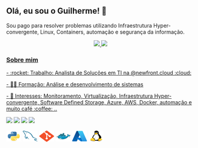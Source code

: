 ## Olá, eu sou o Guilherme! 👋

Sou pago para resolver problemas utilizando Infraestrutura Hyper-convergente, Linux, Containers, automação e segurança da informação.

<div align="center">
  <a href="https://github.com/gsoncini">
  <img height="180em" src="https://github-readme-stats.vercel.app/api?username=gsoncini&show_icons=true&theme=dark&include_all_commits=true&count_private=true"/>
  <img height="180em" src="https://github-readme-stats.vercel.app/api/top-langs/?username=gsoncini&layout=compact&langs_count=7&theme=dark"/>
</div>

  ### Sobre mim
<p>      - :rocket: Trabalho: Analista de Soluções em TI na @newfront.cloud  :cloud: </p>
<p>      - 👨‍🎓 Formação: Análise e desenvolvimento de sistemas </p>
<p>      - 🎯 Interesses: Monitoramento, Virtualização, Infraestrutura Hyper-convergente, Software Defined Storage, Azure, AWS, Docker, automação e muito café :coffee: ..</p>
  
<div> 
  <a href="https://www.youtube.com/" target="_blank"><img src="https://img.shields.io/badge/YouTube-FF0000?style=for-the-badge&logo=youtube&logoColor=white" target="_blank"></a>
  <a href="https://instagram.com/guisoncini" target="_blank"><img src="https://img.shields.io/badge/-Instagram-%23E4405F?style=for-the-badge&logo=instagram&logoColor=white" target="_blank"></a>
  <a href = "mailto:soncini.gui@gmail.com"><img src="https://img.shields.io/badge/-Gmail-%23333?style=for-the-badge&logo=gmail&logoColor=white" target="_blank"></a>
  <a href="https://www.linkedin.com/in/guilhermesoncini/" target="_blank"><img src="https://img.shields.io/badge/-LinkedIn-%230077B5?style=for-the-badge&logo=linkedin&logoColor=white" target="_blank"></a> 
 
</div>

 <div style="display: inline_block"><br>
  
 <img align="center" alt="GS-Python" height="30" width="40" src="https://raw.githubusercontent.com/devicons/devicon/master/icons/python/python-original.svg">
 <img align="center" alt="GS-Mysql" height="30" width="40" src="https://raw.githubusercontent.com/devicons/devicon/master/icons/mysql/mysql-original.svg">
 <img align="center" alt="GS-Git" height="30" width="40" src="https://raw.githubusercontent.com/devicons/devicon/master/icons/git/git-original.svg">
 <img align="center" alt="GS-Docker" height="30" width="40" src="https://raw.githubusercontent.com/devicons/devicon/master/icons/docker/docker-original.svg">
 <img align="center" alt="GS-Azure" height="30" width="40" src="https://raw.githubusercontent.com/devicons/devicon/master/icons/azure/azure-original.svg">
 <img align="center" alt="GS-Linux" height="30" width="40" src="https://raw.githubusercontent.com/devicons/devicon/master/icons/linux/linux-original.svg">  
   
 </div>
  

 ##
